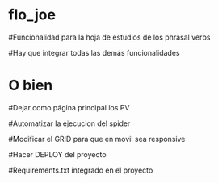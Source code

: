 # flo_joe

#Funcionalidad para la hoja de estudios de los phrasal verbs

#Hay que integrar todas las demás funcionalidades
# O bien
#Dejar como página principal los PV

#Automatizar la ejecucion del spider

#Modificar el GRID para que en movil sea responsive

#Hacer DEPLOY del proyecto

#Requirements.txt integrado en el proyecto
